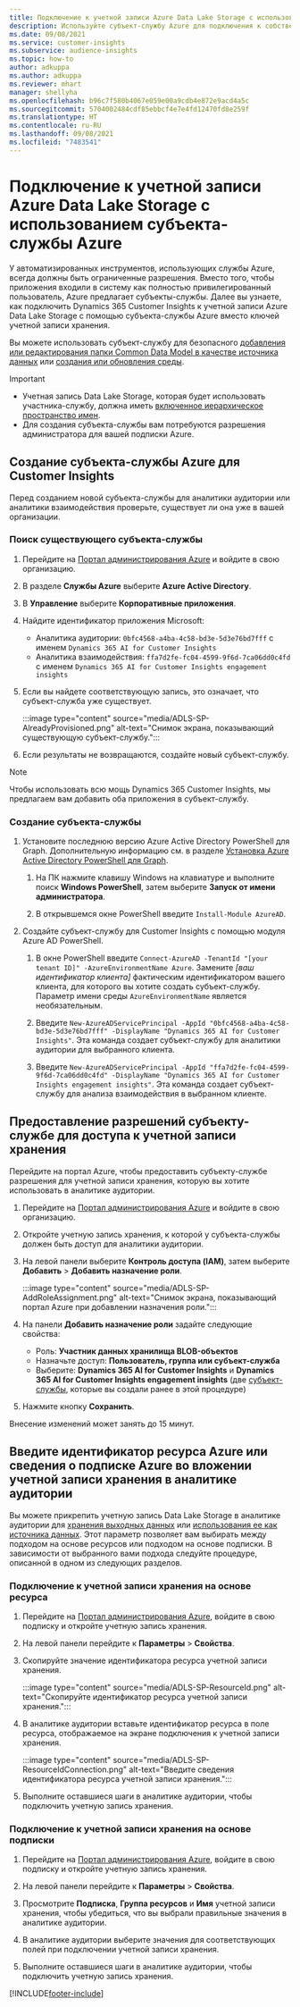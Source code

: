 ```yaml
---
title: Подключение к учетной записи Azure Data Lake Storage с использованием субъекта-службы
description: Используйте субъект-службу Azure для подключения к собственному озеру данных Data Lake.
ms.date: 09/08/2021
ms.service: customer-insights
ms.subservice: audience-insights
ms.topic: how-to
author: adkuppa
ms.author: adkuppa
ms.reviewer: mhart
manager: shellyha
ms.openlocfilehash: b96c7f580b4067e059e00a9cdb4e872e9acd4a5c
ms.sourcegitcommit: 5704002484cdf85ebbcf4e7e4fd12470fd8e259f
ms.translationtype: HT
ms.contentlocale: ru-RU
ms.lasthandoff: 09/08/2021
ms.locfileid: "7483541"
---
```

# <a name="connect-to-an-azure-data-lake-storage-account-by-using-an-azure-service-principal"></a>Подключение к учетной записи Azure Data Lake Storage с использованием субъекта-службы Azure

У автоматизированных инструментов, использующих службы Azure, всегда должны быть ограниченные разрешения. Вместо того, чтобы приложения входили в систему как полностью привилегированный пользователь, Azure предлагает субъекты-службы. Далее вы узнаете, как подключить Dynamics 365 Customer Insights к учетной записи Azure Data Lake Storage с помощью субъекта-службы Azure вместо ключей учетной записи хранения. 

Вы можете использовать субъект-службу для безопасного [добавления или редактирования папки Common Data Model в качестве источника данных](connect-common-data-model.md) или [создания или обновления среды](get-started-paid.md).

> [!IMPORTANT]
> - Учетная запись Data Lake Storage, которая будет использовать участника-службу, должна иметь [включенное иерархическое пространство имен](/azure/storage/blobs/data-lake-storage-namespace).
> - Для создания субъекта-службы вам потребуются разрешения администратора для вашей подписки Azure.

## <a name="create-an-azure-service-principal-for-customer-insights"></a>Создание субъекта-службы Azure для Customer Insights

Перед созданием новой субъекта-службы для аналитики аудитории или аналитики взаимодействия проверьте, существует ли она уже в вашей организации.

### <a name="look-for-an-existing-service-principal"></a>Поиск существующего субъекта-службы

1. Перейдите на [Портал администрирования Azure](https://portal.azure.com) и войдите в свою организацию.

2. В разделе **Службы Azure** выберите **Azure Active Directory**.

3. В **Управление** выберите **Корпоративные приложения**.

4. Найдите идентификатор приложения Microsoft:
   - Аналитика аудитории: `0bfc4568-a4ba-4c58-bd3e-5d3e76bd7fff` с именем `Dynamics 365 AI for Customer Insights`
   - Аналитика взаимодействия: `ffa7d2fe-fc04-4599-9f6d-7ca06dd0c4fd` с именем `Dynamics 365 AI for Customer Insights engagement insights`

5. Если вы найдете соответствующую запись, это означает, что субъект-служба уже существует. 
   
   :::image type="content" source="media/ADLS-SP-AlreadyProvisioned.png" alt-text="Снимок экрана, показывающий существующую субъект-службу.":::
   
6. Если результаты не возвращаются, создайте новый субъект-службу.

>[!NOTE]
>Чтобы использовать всю мощь Dynamics 365 Customer Insights, мы предлагаем вам добавить оба приложения в субъект-службу.

### <a name="create-a-new-service-principal"></a>Создание субъекта-службы

1. Установите последнюю версию Azure Active Directory PowerShell для Graph. Дополнительную информацию см. в разделе [Установка Azure Active Directory PowerShell для Graph](/powershell/azure/active-directory/install-adv2).

   1. На ПК нажмите клавишу Windows на клавиатуре и выполните поиск **Windows PowerShell**, затем выберите **Запуск от имени администратора**.
   
   1. В открывшемся окне PowerShell введите `Install-Module AzureAD`.

2. Создайте субъект-службу для Customer Insights с помощью модуля Azure AD PowerShell.

   1. В окне PowerShell введите `Connect-AzureAD -TenantId "[your tenant ID]" -AzureEnvironmentName Azure`. Замените *[ваш идентификатор клиента]* фактическим идентификатором вашего клиента, для которого вы хотите создать субъект-службу. Параметр имени среды `AzureEnvironmentName` является необязательным.
  
   1. Введите `New-AzureADServicePrincipal -AppId "0bfc4568-a4ba-4c58-bd3e-5d3e76bd7fff" -DisplayName "Dynamics 365 AI for Customer Insights"`. Эта команда создает субъект-службу для аналитики аудитории для выбранного клиента. 

   1. Введите `New-AzureADServicePrincipal -AppId "ffa7d2fe-fc04-4599-9f6d-7ca06dd0c4fd" -DisplayName "Dynamics 365 AI for Customer Insights engagement insights"`. Эта команда создает субъект-службу для анализа взаимодействия в выбранном клиенте.

## <a name="grant-permissions-to-the-service-principal-to-access-the-storage-account"></a>Предоставление разрешений субъекту-службе для доступа к учетной записи хранения

Перейдите на портал Azure, чтобы предоставить субъекту-службе разрешения для учетной записи хранения, которую вы хотите использовать в аналитике аудитории.

1. Перейдите на [Портал администрирования Azure](https://portal.azure.com) и войдите в свою организацию.

1. Откройте учетную запись хранения, к которой у субъекта-службы должен быть доступ для аналитики аудитории.

1. На левой панели выберите **Контроль доступа (IAM)**, затем выберите **Добавить** > **Добавить назначение роли**.

   :::image type="content" source="media/ADLS-SP-AddRoleAssignment.png" alt-text="Снимок экрана, показывающий портал Azure при добавлении назначения роли.":::

1. На панели **Добавить назначение роли** задайте следующие свойства:
   - Роль: **Участник данных хранилища BLOB-объектов**
   - Назначьте доступ: **Пользователь, группа или субъект-служба**
   - Выберите: **Dynamics 365 AI for Customer Insights** и **Dynamics 365 AI for Customer Insights engagement insights** (две [субъект-службы](#create-a-new-service-principal), которые вы создали ранее в этой процедуре)

1.  Нажмите кнопку **Сохранить**.

Внесение изменений может занять до 15 минут.

## <a name="enter-the-azure-resource-id-or-the-azure-subscription-details-in-the-storage-account-attachment-to-audience-insights"></a>Введите идентификатор ресурса Azure или сведения о подписке Azure во вложении учетной записи хранения в аналитике аудитории

Вы можете прикрепить учетную запись Data Lake Storage в аналитике аудитории для [хранения выходных данных](manage-environments.md) или [использования ее как источника данных](connect-common-data-service-lake.md). Этот параметр позволяет вам выбирать между подходом на основе ресурсов или подходом на основе подписки. В зависимости от выбранного вами подхода следуйте процедуре, описанной в одном из следующих разделов.

### <a name="resource-based-storage-account-connection"></a>Подключение к учетной записи хранения на основе ресурса

1. Перейдите на [Портал администрирования Azure](https://portal.azure.com), войдите в свою подписку и откройте учетную запись хранения.

1. На левой панели перейдите к **Параметры** > **Свойства**.

1. Скопируйте значение идентификатора ресурса учетной записи хранения.

   :::image type="content" source="media/ADLS-SP-ResourceId.png" alt-text="Скопируйте идентификатор ресурса учетной записи хранения.":::

1. В аналитике аудитории вставьте идентификатор ресурса в поле ресурса, отображаемое на экране подключения к учетной записи хранения.

   :::image type="content" source="media/ADLS-SP-ResourceIdConnection.png" alt-text="Введите сведения идентификатора ресурса учетной записи хранения.":::   

1. Выполните оставшиеся шаги в аналитике аудитории, чтобы подключить учетную запись хранения.

### <a name="subscription-based-storage-account-connection"></a>Подключение к учетной записи хранения на основе подписки

1. Перейдите на [Портал администрирования Azure](https://portal.azure.com), войдите в свою подписку и откройте учетную запись хранения.

1. На левой панели перейдите к **Параметры** > **Свойства**.

1. Просмотрите **Подписка**, **Группа ресурсов** и **Имя** учетной записи хранения, чтобы убедиться, что вы выбрали правильные значения в аналитике аудитории.

1. В аналитике аудитории выберите значения для соответствующих полей при подключении учетной записи хранения.

1. Выполните оставшиеся шаги в аналитике аудитории, чтобы подключить учетную запись хранения.


[!INCLUDE[footer-include](../includes/footer-banner.md)]
